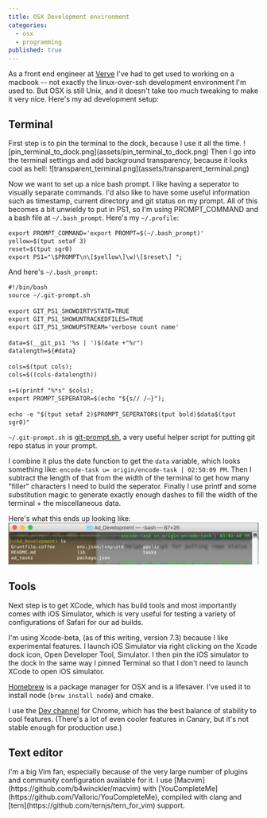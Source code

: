 ```yaml
---
title: OSX Development environment
categories: 
  - osx
  - programming
published: true
---
```



As a front end engineer at [Verve](https://vervemobile.com) I've had to get used to working on a macbook -- not exactly the linux-over-ssh development environment I'm used to. But OSX is still Unix, and it doesn't take too much tweaking to make it very nice. Here's my ad development setup:
<h2>Terminal</h2>
First step is to pin the terminal to the dock, because I use it all the time.
![pin_terminal_to_dock.png](assets/pin_terminal_to_dock.png)
Then I go into the terminal settings and add background transparency, because it looks cool as hell:
![transparent_terminal.png](assets/transparent_terminal.png)

Now we want to set up a nice bash prompt. I like having a seperator to visually separate commands. I'd also like to have some useful information such as timestamp, current directory and git status on my prompt. All of this becomes a bit unwieldy to put in PS1, so I'm using PROMPT_COMMAND and a bash file at `~/.bash_prompt`. 
Here's my `~/.profile`:

    export PROMPT_COMMAND='export PROMPT=$(~/.bash_prompt)'
    yellow=$(tput setaf 3)
    reset=$(tput sgr0)
    export PS1="\$PROMPT\n\[$yellow\]\w)\[$reset\] ";

    
And here's `~/.bash_prompt`:

    #!/bin/bash
    source ~/.git-prompt.sh
    
    export GIT_PS1_SHOWDIRTYSTATE=TRUE
    export GIT_PS1_SHOWUNTRACKEDFILES=TRUE
    export GIT_PS1_SHOWUPSTREAM='verbose count name'
    
    data=$(__git_ps1 '%s | ')$(date +"%r")
    datalength=${#data}
    
    cols=$(tput cols);
    cols=$((cols-datalength))
    
    s=$(printf "%*s" $cols);
    export PROMPT_SEPERATOR=$(echo "${s// /―}");
    
    echo -e "$(tput setaf 2)$PROMPT_SEPERATOR$(tput bold)$data$(tput sgr0)"


`~/.git-prompt.sh` is <a href="https://raw.githubusercontent.com/git/git/master/contrib/completion/git-prompt.sh">git-prompt.sh</a>, a very useful helper script for putting git repo status in your prompt.

I combine it plus the date function to get the `data` variable, which looks something like: `encode-task u= origin/encode-task | 02:50:09 PM`. Then I subtract the length of that from the width of the terminal to get how many "filler" characters I need to build the seperator. Finally I use printf and some substitution magic to generate exactly enough dashes to fill the width of the terminal + the miscellaneous data.

Here's what this ends up looking like:
![bash_prompt.png](assets/bash_prompt.png)

<h2>Tools</h2>
Next step is to get XCode, which has build tools and most importantly comes with iOS Simulator, which is very useful for testing a variety of configurations of Safari for our ad builds.

I'm using Xcode-beta, (as of this writing, version 7.3) because I like experimental features. I launch iOS Simulator via right clicking on the Xcode dock icon, Open Developer Tool, Simulator. I then pin the iOS simulator to the dock in the same way I pinned Terminal so that I don't need to launch XCode to open iOS simulator.

[Homebrew](http://brew.sh/) is a package manager for OSX and is a lifesaver. I've used it to install node (`brew install node`) and cmake.

I use the [Dev channel](https://www.google.com/chrome/browser/desktop/index.html?platform=mac&extra=devchannel) for Chrome, which has the best balance of stability to cool features. (There's a lot of even cooler features in Canary, but it's not stable enough for production use.)

<h2>Text editor</h2>
I'm a big Vim fan, especially because of the very large number of plugins and community configuration available for it. I use [Macvim](https://github.com/b4winckler/macvim) with [YouCompleteMe](https://github.com/Valloric/YouCompleteMe), compiled with clang and [tern](https://github.com/ternjs/tern_for_vim) support.
